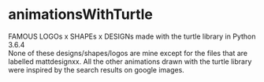 # animationsWithTurtle
FAMOUS LOGOs x SHAPEs x DESIGNs made with the turtle library in Python 3.6.4
<br>
None of these designs/shapes/logos are mine except for the files that are labelled mattdesignxx. All the other animations drawn with the turtle library were inspired by the search results on google images.
